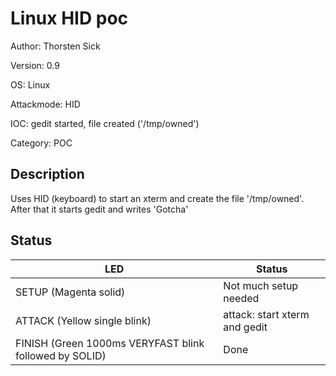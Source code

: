 # Linux HID poc

Author: Thorsten Sick

Version: 0.9

OS: Linux

Attackmode: HID

IOC: gedit started, file created ('/tmp/owned')

Category: POC

## Description

Uses HID (keyboard) to start an xterm and create the file '/tmp/owned'. After that it starts gedit and writes 'Gotcha'

## Status

|LED|Status|
|-|-|
|SETUP (Magenta solid)|Not much setup needed|
|ATTACK (Yellow single blink)|attack: start xterm and gedit|
|FINISH (Green 1000ms VERYFAST blink followed by SOLID)|Done|
